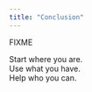 ```yaml
---
title: "Conclusion"
---
```


FIXME

<div class="center" markdown="1">
Start where you are.<br/>
Use what you have.<br/>
Help who you can.
</div>
